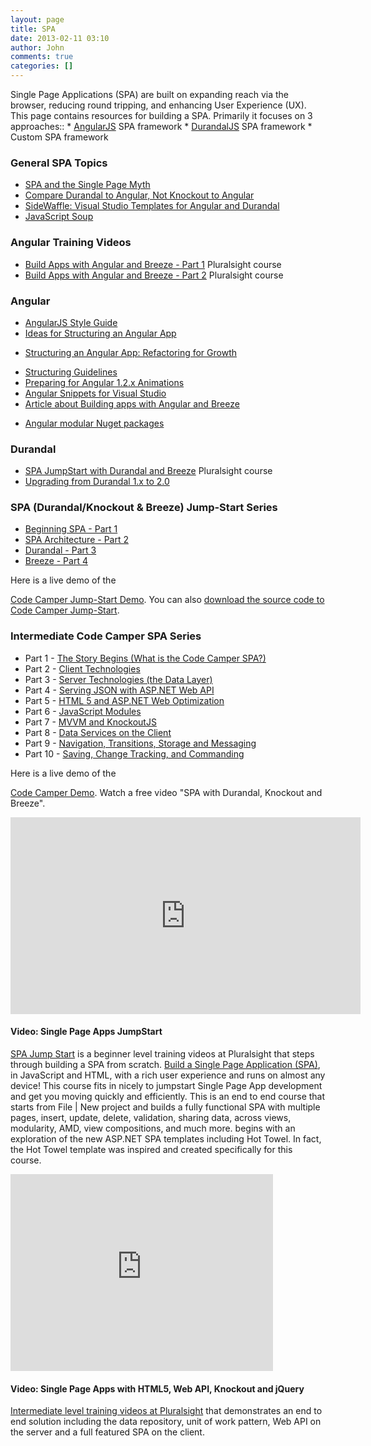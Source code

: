 ```yaml
---
layout: page
title: SPA
date: 2013-02-11 03:10
author: John
comments: true
categories: []
---
```

<p>Single Page Applications (SPA) are built on expanding reach via the browser, reducing round tripping, and enhancing User Experience (UX). This page contains resources for building a SPA. Primarily it focuses on 3 approaches:: * <a href="http://www.angularjs.org" target="_blank">AngularJS</a> SPA framework * <a href="http://www.durandaljs.com" target="_blank">DurandalJS</a> SPA framework * Custom SPA framework</p>

<h3>General SPA Topics</h3>

<ul>
<li><a href="http://www.johnpapa.net/pageinspa/" target="_blank">SPA and the Single Page Myth</a></li>
<li><a href="http://www.johnpapa.net/compare-durandal-to-angular-not-knockout-to-angular/" target="_blank">Compare Durandal to Angular, Not Knockout to Angular</a></li>
<li><a href="http://www.johnpapa.net/get-angular-durandal-and-javascript-templates-with-sidewaffle/" target="_blank">SideWaffle: Visual Studio Templates for Angular and Durandal</a></li>
<li><a href="http://www.johnpapa.net/javascript-soup/" target="_blank">JavaScript Soup</a></li>
</ul>

<h3>Angular Training Videos</h3>

<ul>
<li><a href="http://jpapa.me/spangz" target="_blank">Build Apps with Angular and Breeze - Part 1</a> Pluralsight course</li>
<li><a href="http://jpapa.me/spangz2" target="_blank">Build Apps with Angular and Breeze - Part 2</a> Pluralsight course</li>
</ul>

<h3>Angular</h3>

<ul>
<li><a href="http://www.johnpapa.net/angular-style-guide/" target="_blank">AngularJS Style Guide</a></li>
<li><a href="http://www.johnpapa.net/structuring-an-angular-project/" target="_blank">Ideas for Structuring an Angular App</a></li>
<li><p><a href="http://www.johnpapa.net/angular-growth-structure/" target="_blank">Structuring an Angular App: Refactoring for Growth</li> <li>
  <a href="http://www.johnpapa.net/angular-app-structuring-guidelines/">Structuring Guidelines</a>
</li>
<li>
  <a href="http://www.johnpapa.net/preparing-for-animations-in-angular-1-2-0/" target="_blank">Preparing for Angular 1.2.x Animations</a>
</li>
<li>
  <a href="http://www.johnpapa.net/angularjs-code-snippets-for-visual-studio/" target="_blank">Angular Snippets for Visual Studio</a>
</li>
<li>
  <a href="http://www.johnpapa.net/build-apps-with-angular-and-breeze/" target="_blank">Article about Building apps with Angular and Breeze</a>
</li>
<li>
  </p></p>

<p>
    <a href="http://www.johnpapa.net/modular-angularjs-nuget-packages/" target="_blank">Angular modular Nuget packages</a>
  </p>

<p></p>

<p>
    </ul>
  </p>

<p></p>

<p>
  </p>

<p></p>

<h3>
    Durandal
  </h3>

<p></p>

<p>
  </p>

<p></p>

<ul>
    <li>
      <a href="http://jpapa.me/spajsps" target="_blank">SPA JumpStart with Durandal and Breeze</a> Pluralsight course
    </li>
    <li>
      <a href="http://www.johnpapa.net/upgrading-durandal-to-version-2-0/" target="_blank">Upgrading from Durandal 1.x to 2.0</a>
    </li>
  </ul>

<p></p>

<p>
  </p>

<p></p>

<h3>
    SPA (Durandal/Knockout & Breeze) Jump-Start Series
  </h3>

<p></p>

<p>
  </p>

<p></p>

<ul>
    <li>
      <a href="http://johnpapa.net/spajs01" target="_blank">Beginning SPA - Part 1</a>
    </li>
    <li>
      <a href="http://johnpapa.net/spajs02" target="_blank">SPA Architecture - Part 2</a>
    </li>
    <li>
      <a href="http://johnpapa.net/spajs03" target="_blank">Durandal - Part 3</a>
    </li>
    <li>
      <a href="http://johnpapa.net/spajs04" target="_blank">Breeze - Part 4</a>
    </li>
  </ul>

<p></p>

<p>
  </p>

<p></p>

<p>
    Here is a live demo of the
  </p>

<p></p>

<p>
  </p>

<p></p>

<p>
    <a href="http://jpapa.me/ccjsdemo" title="CCJS Demo" target="_blank">Code Camper Jump-Start Demo</a>. You can also <a href="http://jpapa.me/ccjshtcode" target="_blank">download the source code to Code Camper Jump-Start</a>.
  </p>

<p></p>

<p>
  </p>

<p></p>

<h3>
    Intermediate Code Camper SPA Series
  </h3>

<p></p>

<p>
  </p>

<p></p>

<ul>
    <li>
      Part 1 - <a href="http://jpapa.me/spapost1">The Story Begins (What is the Code Camper SPA?)</a>
    </li>
    <li>
      Part 2 - <a href="http://jpapa.me/spapost2">Client Technologies</a>
    </li>
    <li>
      Part 3 - <a href="/spapost3">Server Technologies (the Data Layer)</a>
    </li>
    <li>
      Part 4 - <a href="http://jpapa.me/spapost4">Serving JSON with ASP.NET Web API</a>
    </li>
    <li>
      Part 5 - <a href="http://jpapa.me/spapost5">HTML 5 and ASP.NET Web Optimization</a>
    </li>
    <li>
      Part 6 - <a href="http://jpapa.me/spapost6">JavaScript Modules</a>
    </li>
    <li>
      Part 7 - <a href="http://jpapa.me/spapost7">MVVM and KnockoutJS</a>
    </li>
    <li>
      Part 8 - <a href="http://jpapa.me/spapost8">Data Services on the Client</a>
    </li>
    <li>
      Part 9 - <a href="http://jpapa.me/spapost9">Navigation, Transitions, Storage and Messaging</a>
    </li>
    <li>
      Part 10 - <a href="http://jpapa.me/spapost10">Saving, Change Tracking, and Commanding</a>
    </li>
  </ul>

<p></p>

<p>
  </p>

<p></p>

<p>
    Here is a live demo of the
  </p>

<p></p>

<p>
  </p>

<p></p>

<p>
    <a href="http://jpapa.me/codecamper" title="CCJS Demo" target="_blank">Code Camper Demo</a>. Watch a free video "SPA with Durandal, Knockout and Breeze".
  </p>

<p></p>

<p>
  </p>

<p></p>

<iframe width="560" height="315" src="http://www.youtube.com/embed/Q85Ifd4vWGM" frameborder="0" allowfullscreen></iframe>

<p></p>

<p>
  </p>

<p></p>

<p>
  </p>

<p></p>

<p>
  </p>

<p></p>

<h4>
    Video: Single Page Apps JumpStart
  </h4>

<p></p>

<p>
  </p>

<p></p>

<p>
    <a href="http://jpapa.me/spajsps" target="_blank">SPA Jump Start</a> is a beginner level training videos at Pluralsight that steps through building a SPA from scratch. <a href="http://jpapa.me/spajsps" target="_blank">Build a Single Page Application (SPA)</a>, in JavaScript and HTML, with a rich user experience and runs on almost any device! This course fits in nicely to jumpstart Single Page App development and get you moving quickly and efficiently. This is an end to end course that starts from File | New project and builds a fully functional SPA with multiple pages, insert, update, delete, validation, sharing data, across views, modularity, AMD, view compositions, and much more. begins with an exploration of the new ASP.NET SPA templates including Hot Towel. In fact, the Hot Towel template was inspired and created specifically for this course.
  </p>

<p></p>

<p>
  </p>

<p></p>

<iframe width="420" height="315" src="http://www.youtube.com/embed/F7tL54wnIIM" frameborder="0" allowfullscreen></iframe>

<p></p>

<p>
  </p>

<p></p>

<p>
  </p>

<p></p>

<p>
  </p>

<p></p>

<h4>
    Video: Single Page Apps with HTML5, Web API, Knockout and jQuery
  </h4>

<p></p>

<p>
  </p>

<p></p>

<p>
    <a href="http://jpapa.me/spaps" target="_blank">Intermediate level training videos at Pluralsight</a> that demonstrates an end to end solution including the data repository, unit of work pattern, Web API on the server and a full featured SPA on the client.
  </p>

<p></p>

<p>
  </p>

<p></p>

<p>
    </li></ul>
  </p>

<p></li></ul></p></li>
</ul>


